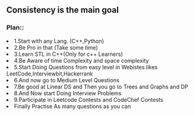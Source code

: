 <h2>Consistency is the main goal</h2>

<h3>Plan::</h3>
<li>1.Start with any Lang. (C++,Python)</li>
<li>2.Be Pro in that (Take some time)</li>
<li>3.Learn STL in C++(Only for c++ Learners)</li>
<li>4.Be Aware of time Complexity and space complexity</li>
<li>5.Start Doing Questions from easy level in Webistes likes LeetCode,Interviewbit,Hackerrank</li>
<li>6.And now go to Medium Level Questions </li>
<li>7.Be good at Linear DS and Then you go to Trees and Graphs and DP</li>
<li>8.And Now start Doing Interview Problems</li>
<li>9.Participate in Leetcode Contests and CodeChef Contests </li>
<li>Finally Practise As many questions as you can</li>



